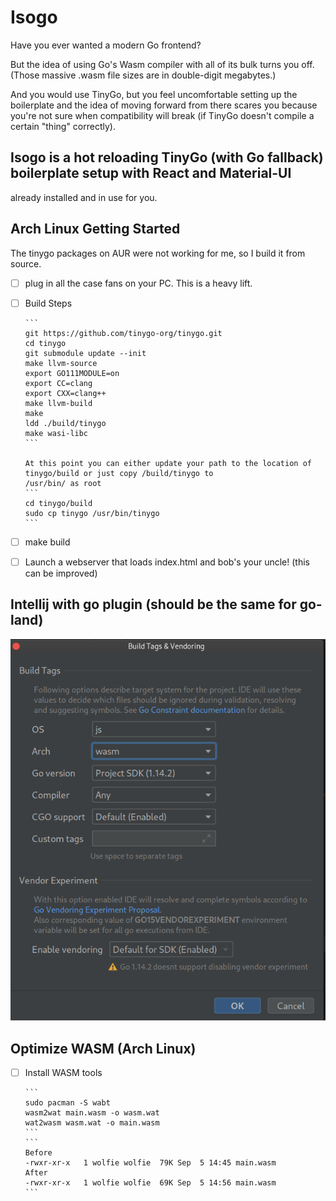 # Isogo

Have you ever wanted a modern Go frontend?

But the idea of using Go's Wasm compiler with all of its bulk turns you off. 
(Those massive .wasm file sizes are in double-digit megabytes.)

And you would use TinyGo, but you feel uncomfortable setting up the boilerplate and 
the idea of moving forward from there scares you because you're not sure when compatibility will break 
(if TinyGo doesn't compile a certain "thing" correctly).

## Isogo is a hot reloading TinyGo (with Go fallback) boilerplate setup with React and Material-UI 
   already installed and in use for you.

## Arch Linux Getting Started
The tinygo packages on AUR were not working for me, so I build it from source.

- [ ] plug in all the case fans on your PC.  This is a heavy lift.
- [ ] Build Steps

      ```
      git https://github.com/tinygo-org/tinygo.git
      cd tinygo
      git submodule update --init
      make llvm-source
      export GO111MODULE=on
      export CC=clang
      export CXX=clang++
      make llvm-build
      make
      ldd ./build/tinygo
      make wasi-libc
      ```
      
      At this point you can either update your path to the location of tinygo/build or just copy /build/tinygo to 
      /usr/bin/ as root
      ```
      cd tinygo/build
      sudo cp tinygo /usr/bin/tinygo
      ```
- [ ] make build
- [ ] Launch a webserver that loads index.html and bob's your uncle! (this can be improved)

## Intellij with go plugin (should be the same for go-land)
![Intellij](./docs/intellij1.png)

## Optimize WASM (Arch Linux)
- [ ] Install WASM tools

      ```
      sudo pacman -S wabt
      wasm2wat main.wasm -o wasm.wat
      wat2wasm wasm.wat -o main.wasm
      ```
      ```
      Before
      -rwxr-xr-x   1 wolfie wolfie  79K Sep  5 14:45 main.wasm
      After
      -rwxr-xr-x   1 wolfie wolfie  69K Sep  5 14:56 main.wasm
      ```
